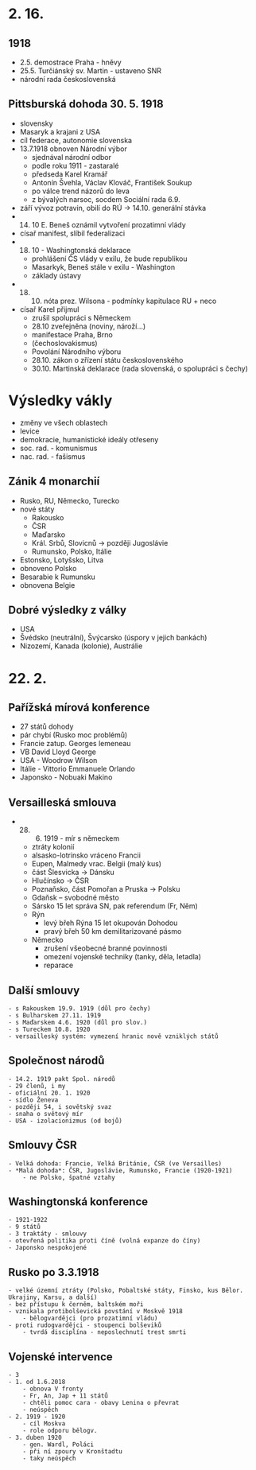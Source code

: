 # 2. 16.
## 1918
- 2.5. demostrace Praha - hněvy
- 25.5. Turčiánský sv. Martin - ustaveno SNR
- národní rada československá

## Pittsburská dohoda 30. 5. 1918
- slovensky
- Masaryk a krajani z USA
- cíl federace, autonomie slovenska
- 13.7.1918 obnoven Národní výbor
    - sjednával národní odbor
    - podle roku 1911 - zastaralé
    - předseda Karel Kramář
    - Antonín Švehla, Václav Klováč, František Soukup
    - po válce trend názorů do leva
    - z bývalých narsoc, socdem Sociální rada 6.9.
- září vývoz potravin, obilí do RÚ
-> 14.10. generální stávka
- 14. 10 E. Beneš oznámil vytvoření prozatimní vlády
- císař manifest, slíbil federalizaci
- 18. 10 - Washingtonská deklarace
    - prohlášení ČS vlády v exilu, že bude republikou
    - Masarkyk, Beneš stále v exilu - Washington
    - základy ústavy
- 18. 10. nóta prez. Wilsona - podmínky kapitulace RU + neco
- císař Karel přijmul
    - zrušil spolupráci s Německem
    - 28.10 zveřejněna (noviny, nároží...)
    - manifestace Praha, Brno
    - (čechoslovakismus)
    - Povolání Národního výboru
    - 28.10. zákon o zřízení státu československého
    - 30.10. Martinská deklarace (rada slovenská, o spolupráci s čechy)
# Výsledky vákly
- změny ve všech oblastech
- levice
- demokracie, humanistické ideály otřeseny
- soc. rad. - komunismus
- nac. rad. - fašismus

## Zánik 4 monarchií
- Rusko, RU, Německo, Turecko
- nové státy
    - Rakousko
    - ČSR
    - Maďarsko
    - Král. Srbů, Slovicnů -> později Jugoslávie
    - Rumunsko, Polsko, Itálie
- Estonsko, Lotyšsko, Litva
- obnoveno Polsko
- Besarabie k Rumunsku
- obnovena Belgie

## Dobré výsledky z války
- USA
- Švédsko (neutrální), Švýcarsko (úspory v jejich bankách)
- Nizozemí, Kanada (kolonie), Austrálie

# 22. 2.
## Pařížská mírová konference
- 27 států dohody
- pár chybí (Rusko moc problémů)
- Francie zatup. Georges lemeneau
- VB David Lloyd George
- USA - Woodrow Wilson
- Itálie - Vittorio Emmanuele Orlando
- Japonsko - Nobuaki Makino

## Versailleská smlouva
- 28. 6. 1919 - mír s německem
    - ztráty kolonií
    - alsasko-lotrinsko vráceno Francii
    - Eupen, Malmedy vrac. Belgii (malý kus)
    - část Šlesvicka -> Dánsku
    - Hlučínsko -> ČSR
    - Poznaňsko, část Pomořan a Pruska -> Polsku
    - Gdaňsk – svobodné město
    - Sársko 15 let správa SN, pak referendum (Fr, Něm)
    - Rýn
        - levý břeh Rýna 15 let okupován Dohodou
        - pravý břeh 50 km demilitarizované pásmo
    - Německo
        - zrušení všeobecné branné povinnosti
        - omezení vojenské techniky (tanky, děla, letadla)
        - reparace
## Další smlouvy
    - s Rakouskem 19.9. 1919 (důl pro čechy)
    - s Bulharskem 27.11. 1919
    - s Maďarskem 4.6. 1920 (důl pro slov.)
    - s Tureckem 10.8. 1920
    - versailleský systém: vymezení hranic nově vzniklých států
## Společnost národů
    - 14.2. 1919 pakt Spol. národů
    - 29 členů, i my
    - oficiální 20. 1. 1920
    - sídlo Ženeva
    - později 54, i sovětský svaz
    - snaha o světový mír
    - USA - izolacionizmus (od bojů)
## Smlouvy ČSR
    - Velká dohoda: Francie, Velká Británie, ČSR (ve Versailles)
    - *Malá dohoda*: ČSR, Jugoslávie, Rumunsko, Francie (1920-1921)
        - ne Polsko, špatné vztahy

## Washingtonská konference
    - 1921-1922
    - 9 států
    - 3 traktáty - smlouvy
    - otevřená politika proti číně (volná expanze do číny)
    - Japonsko nespokojené
## Rusko po 3.3.1918
    - velké územní ztráty (Polsko, Pobaltské státy, Finsko, kus Bělor. Ukrajiny, Karsu, a další)
    - bez přístupu k černěm, baltském moři
    - vznikala protibolševická povstání v Moskvě 1918
        - bělogvardějci (pro prozatimní vládu)
    - proti rudogvardějci - stoupenci bolševiků
        - tvrdá disciplína - neposlechnutí trest smrti
## Vojenské intervence
    - 3
    - 1. od 1.6.2018
        - obnova V fronty
        - Fr, An, Jap + 11 států
        - chtěli pomoc cara - obavy Lenina o převrat
        - neúspěch
    - 2. 1919 - 1920
        - cíl Moskva
        - role odporu bělogv.
    - 3. duben 1920
        - gen. Wardl, Poláci
        - při ní zpoury v Kronštadtu
        - taky neúspěch









